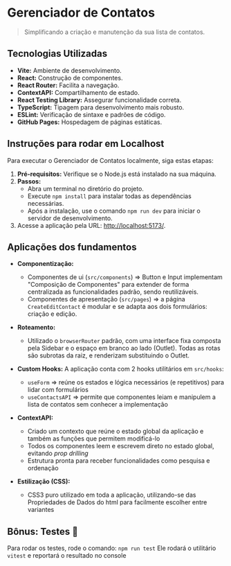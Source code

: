 # Gerenciador de Contatos
> Simplificando a criação e manutenção da sua lista de contatos.

## Tecnologias Utilizadas
- **Vite:** Ambiente de desenvolvimento.
- **React:** Construção de componentes.
- **React Router:** Facilita a navegação.
- **ContextAPI:** Compartilhamento de estado.
- **React Testing Library:** Assegurar funcionalidade correta.
- **TypeScript:** Tipagem para desenvolvimento mais robusto.
- **ESLint:** Verificação de sintaxe e padrões de código.
- **GitHub Pages:** Hospedagem de páginas estáticas.

## Instruções para rodar em Localhost
Para executar o Gerenciador de Contatos localmente, siga estas etapas:

1. **Pré-requisitos:** Verifique se o Node.js está instalado na sua máquina.
2. **Passos:**
   - Abra um terminal no diretório do projeto.
   - Execute `npm install` para instalar todas as dependências necessárias.
   - Após a instalação, use o comando `npm run dev` para iniciar o servidor de desenvolvimento.
3. Acesse a aplicação pela URL: [http://localhost:5173/](http://localhost:5173/).

## Aplicações dos fundamentos
- **Componentização:**
   - Componentes de ui (`src/components`) => Button e Input implementam "Composição de Componentes" para extender de forma centralizada as funcionalidades padrão, sendo reutilizáveis.
   - Componentes de apresentação (`src/pages`) => a página `CreateEditContact` é modular e se adapta aos dois formulários: criação e edição.
 
- **Roteamento:**
   - Utilizado o `browserRouter` padrão, com uma interface fixa composta pela Sidebar e o espaço em branco ao lado (Outlet). Todas as rotas são subrotas da raiz, e renderizam substituindo o Outlet.
  
- **Custom Hooks:** A aplicação conta com 2 hooks utilitários em `src/hooks`:
   - `useForm` => reúne os estados e lógica necessários (e repetitivos) para lidar com formulários
   - `useContactsAPI` => permite que componentes leiam e manipulem a lista de contatos sem conhecer a implementação

- **ContextAPI:**
   - Criado um contexto que reúne o estado global da aplicação e também as funções que permitem modificá-lo
   - Todos os componentes leem e escrevem direto no estado global, evitando *prop drilling*
   - Estrutura pronta para receber funcionalidades como pesquisa e ordenação

- **Estilização (CSS):**
   - CSS3 puro utilizado em toda a aplicação, utilizando-se das Propriedades de Dados do html para facilmente escolher entre variantes

## Bônus: Testes 🧪
Para rodar os testes, rode o comando:
`npm run test`
Ele rodará o utilitário `vitest` e reportará o resultado no console 
